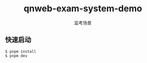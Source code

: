 <div align="center">
    <h1>qnweb-exam-system-demo</h1>
    <p>监考场景</p>
</div>

## 快速启动

```shell
$ pnpm install
$ pnpm dev
```
